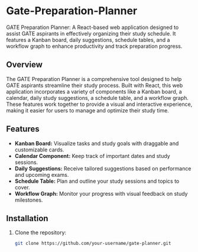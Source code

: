 # Gate-Preparation-Planner
GATE Preparation Planner: A React-based web application designed to assist GATE aspirants in effectively organizing their study schedule. It features a Kanban board, daily suggestions, schedule tables, and a workflow graph to enhance productivity and track preparation progress.

## Overview
The GATE Preparation Planner is a comprehensive tool designed to help GATE aspirants streamline their study process. Built with React, this web application incorporates a variety of components like a Kanban board, a calendar, daily study suggestions, a schedule table, and a workflow graph. These features work together to provide a visual and interactive experience, making it easier for users to manage and optimize their study time.

## Features
- **Kanban Board:** Visualize tasks and study goals with draggable and customizable cards.
- **Calendar Component:** Keep track of important dates and study sessions.
- **Daily Suggestions:** Receive tailored suggestions based on performance and upcoming exams.
- **Schedule Table:** Plan and outline your study sessions and topics to cover.
- **Workflow Graph:** Monitor your progress with visual feedback on study milestones.

## Installation

1. Clone the repository:
   ```bash
   git clone https://github.com/your-username/gate-planner.git
